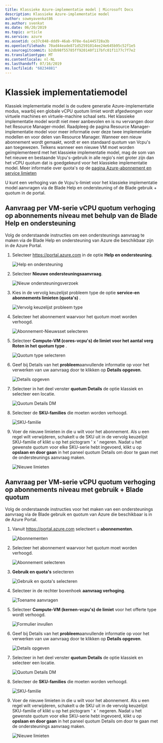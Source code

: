 ```yaml
---
title: Klassieke Azure-implementatie model | Microsoft Docs
description: Klassieke Azure-implementatie model
author: sowmyavenkat86
ms.author: svenkat
ms.date: 06/20/2019
ms.topic: article
ms.service: azure
ms.assetid: ce37c848-ddd9-46ab-978e-6a1445728a3b
ms.openlocfilehash: 70ad44eade871d52591014ee24e645b95c52f1e5
ms.sourcegitcommit: b2db98f55785ff920140f117bfc01f1177c7f7e2
ms.translationtype: MT
ms.contentlocale: nl-NL
ms.lasthandoff: 07/16/2019
ms.locfileid: "68234881"
---
```

# <a name="classic-deployment-model"></a>Klassiek implementatiemodel

Klassiek implementatie model is de oudere generatie Azure-implementatie modus, waarbij een globale vCPU quotum limiet wordt afgedwongen voor virtuele machines en virtuele-machine schaal sets. Het klassieke implementatie model wordt niet meer aanbevolen en is nu vervangen door het Resource Manager-model. Raadpleeg de pagina Resource Manager-implementatie model voor meer informatie over deze twee implementatie modellen en voor delen van Resource Manager. Wanneer een nieuw abonnement wordt gemaakt, wordt er een standaard quotum van Vcpu's aan toegewezen. Telkens wanneer een nieuwe VM moet worden geïmplementeerd met het klassieke implementatie model, mag de som van het nieuwe en bestaande Vcpu's-gebruik in alle regio's niet groter zijn dan het vCPU quotum dat is goedgekeurd voor het klassieke implementatie model. Meer informatie over quota's op de [pagina Azure-abonnement en service limieten](https://aka.ms/quotalimits)

U kunt een verhoging van de Vcpu's-limiet voor het klassieke implementatie model aanvragen via de Blade Help en ondersteuning of de Blade gebruik + quotum in de portal.

## <a name="request-per-vm-series-vcpu-quota-increase-at-subscription-level-using-the-help--support-blade"></a>Aanvraag per VM-serie vCPU quotum verhoging op abonnements niveau met behulp van de Blade **Help en ondersteuning**

Volg de onderstaande instructies om een ondersteunings aanvraag te maken via de Blade Help en ondersteuning van Azure die beschikbaar zijn in de Azure Portal. 

1. Selecteer https://portal.azure.com in de optie **Help en ondersteuning**.

   ![Help en ondersteuning](./media/resource-manager-core-quotas-request/helpsupport.png)
 
2.  Selecteer **Nieuwe ondersteuningsaanvraag**. 

      ![Nieuw ondersteuningsverzoek](./media/resource-manager-core-quotas-request/newsupportrequest.png)

3. Kies in de vervolg keuzelijst probleem type de optie **service-en abonnements limieten (quota's)** .

   ![Vervolg keuzelijst probleem type](./media/resource-manager-core-quotas-request/issuetypedropdown.png)

4. Selecteer het abonnement waarvoor het quotum moet worden verhoogd.

   ![Abonnement-Nieuwsset selecteren](./media/resource-manager-core-quotas-request/select-subscription-sr.png)
   
5. Selecteer **Compute-VM (cores-vcpu's) de limiet voor het aantal verg Roten in het** **quotum type** . 

   ![Quotum type selecteren](./media/resource-manager-core-quotas-request/select-quota-type.png)

6. Geef bij Details van het **probleem**aanvullende informatie op voor het verwerken van uw aanvraag door te klikken op **Details opgeven**.

   ![Details opgeven](./media/resource-manager-core-quotas-request/provide-details.png)

7. Selecteer in het deel venster **quotum Details** de optie klassiek en selecteer een locatie.

   ![Quotum Details DM](./media/resource-manager-core-quotas-request/quota-details-classic.png)

8. Selecteer de **SKU-families** die moeten worden verhoogd. 

   ![SKU-familie](./media/resource-manager-core-quotas-request/sku-family-classic.png)

9. Voer de nieuwe limieten in die u wilt voor het abonnement. Als u een regel wilt verwijderen, schakelt u de SKU uit in de vervolg keuzelijst SKU-familie of klikt u op het pictogram ' x ' negeren. Nadat u het gewenste quotum voor elke SKU-serie hebt ingevoerd, klikt u op **opslaan en door gaan** in het paneel quotum Details om door te gaan met de ondersteunings aanvraag maken.

   ![Nieuwe limieten](./media/resource-manager-core-quotas-request/new-limits-classic.png)

## <a name="request-per-vm-series-vcpu-quota-increase-at-subscription-level-using-usages--quota-blade"></a>Aanvraag per VM-serie vCPU quotum verhoging op abonnements niveau met **gebruik +** Blade quotum

Volg de onderstaande instructies voor het maken van een ondersteunings aanvraag via de Blade gebruik en quotum van Azure die beschikbaar is in de Azure Portal. 

1. Vanuit https://portal.azure.com selecteert u **abonnementen**.

   ![Abonnementen](./media/resource-manager-core-quotas-request/subscriptions.png)

2. Selecteer het abonnement waarvoor het quotum moet worden verhoogd.

   ![Abonnement selecteren](./media/resource-manager-core-quotas-request/select-subscription.png)

3. **Gebruik en quota's** selecteren

   ![Gebruik en quota's selecteren](./media/resource-manager-core-quotas-request/select-usage-quotas.png)

4. Selecteer in de rechter bovenhoek **aanvraag verhoging**.

   ![Toename aanvragen](./media/resource-manager-core-quotas-request/request-increase.png)

5. Selecteer **Compute-VM (kernen-vcpu's) de limiet** voor het offerte type wordt verhoogd. 

   ![Formulier invullen](./media/resource-manager-core-quotas-request/select-quota-type.png)
   
6. Geef bij Details van het **probleem**aanvullende informatie op voor het verwerken van uw aanvraag door te klikken op **Details opgeven**.

   ![Details opgeven](./media/resource-manager-core-quotas-request/provide-details.png)

7. Selecteer in het deel venster **quotum Details** de optie klassiek en selecteer een locatie.

   ![Quotum Details DM](./media/resource-manager-core-quotas-request/quota-details-classic.png)

8. Selecteer de **SKU-families** die moeten worden verhoogd. 

   ![SKU-familie](./media/resource-manager-core-quotas-request/sku-family-classic.png)

9. Voer de nieuwe limieten in die u wilt voor het abonnement. Als u een regel wilt verwijderen, schakelt u de SKU uit in de vervolg keuzelijst SKU-familie of klikt u op het pictogram ' x ' negeren. Nadat u het gewenste quotum voor elke SKU-serie hebt ingevoerd, klikt u op **opslaan en door gaan** in het paneel quotum Details om door te gaan met de ondersteunings aanvraag maken.

   ![Nieuwe limieten](./media/resource-manager-core-quotas-request/new-limits-classic.png)

